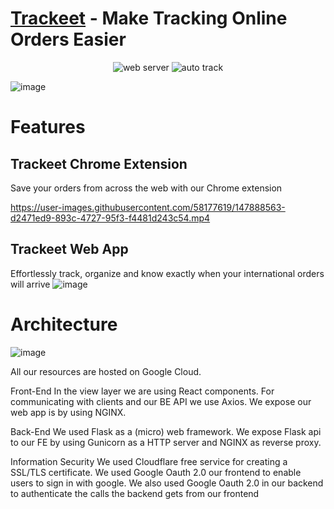 # [Trackeet](http://trackeet.co) - **Make Tracking Online Orders Easier**

<p align="center">
  <img src="https://img.shields.io/badge/webserver-on-brightgreen.svg" alt="web server" />
  <img src="https://img.shields.io/badge/autotrack-on-brightgreen.svg" alt="auto track" />
</p>

![image](https://user-images.githubusercontent.com/58177619/147886708-d6200934-1188-43bb-ba12-2dec2930a819.png)

# Features

## Trackeet Chrome Extension
Save your orders from across the web
with our Chrome extension

https://user-images.githubusercontent.com/58177619/147888563-d2471ed9-893c-4727-95f3-f4481d243c54.mp4

## Trackeet Web App
Effortlessly track, organize and know exactly when your international orders will arrive
![image](https://user-images.githubusercontent.com/58177619/148172825-905b9bf4-8c1e-424d-a647-6eae723be5a8.png)

# Architecture
![image](https://user-images.githubusercontent.com/58177619/148173039-2762acf6-1d1b-4027-97a5-754f590f5b4f.png)

All our resources are hosted on Google Cloud.

Front-End
In the view layer we are using React components.
For communicating with clients and our BE API we use Axios.
We expose our web app is by using NGINX.

Back-End
We used Flask as a (micro) web framework.
We expose Flask api to our FE by using Gunicorn as a HTTP server and NGINX as reverse proxy.

Information Security
We used Cloudflare free service for creating a SSL/TLS certificate.
We used Google Oauth 2.0 our frontend to enable users to sign in with google.
We also used Google Oauth 2.0 in our backend to authenticate the calls the backend gets from our frontend
